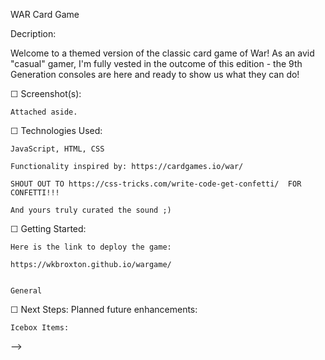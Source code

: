 

WAR Card Game

Decription:

Welcome to a themed version of the classic card game of War! As an avid "casual" gamer, I'm fully vested in the outcome of this edition - the 9th Generation consoles are here and ready to show us what they can do! 


☐ Screenshot(s):

    Attached aside.



☐ Technologies Used: 

    JavaScript, HTML, CSS

    Functionality inspired by: https://cardgames.io/war/

    SHOUT OUT TO https://css-tricks.com/write-code-get-confetti/  FOR CONFETTI!!!

    And yours truly curated the sound ;)

☐ Getting Started: 

    Here is the link to deploy the game:

    https://wkbroxton.github.io/wargame/


    General

☐ Next Steps: Planned future enhancements: 

    Icebox Items:
















<!-- git status (shows you whats been changed)
git add -A
git commit -m 'changes'
git push --> -->

<!-- When you have commits on main that you want to deploy, it's time to merge those commits into the gh-pages branch:

Checkout the gh-pages branch: git checkout gh-pages
Merge the commits from main: git merge main
Deploy the changes: git push origin gh-pages
Now your deployed application is up to date!

Be sure to switch back to the main branch! -->